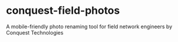 # conquest-field-photos
A mobile-friendly photo renaming tool for field network engineers by Conquest Technologies
